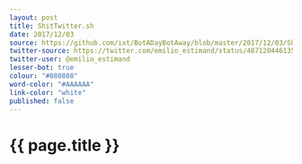 ```yaml
---
layout: post
title: ShitTwitter.sh
date: 2017/12/03
source: https://github.com/ixt/BotADayBotAway/blob/master/2017/12/03/ShitTwitter.sh
twitter-source: https://twitter.com/emilio_estimand/status/487120446135873536 
twitter-user: @emilio_estimand
lesser-bot: true
colour: "#080808"
word-color: "#AAAAAA"
link-color: "white"
published: false
---
```

# {{ page.title }} 
